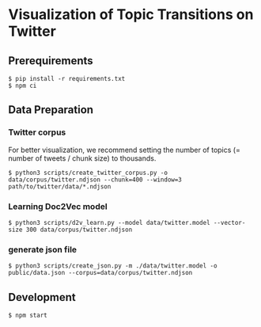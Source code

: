 # Visualization of Topic Transitions on Twitter

## Prerequirements

```shell-session
$ pip install -r requirements.txt
$ npm ci
```

## Data Preparation

### Twitter corpus

For better visualization, we recommend setting the number of topics (= number of tweets / chunk size) to thousands.

```shell-session
$ python3 scripts/create_twitter_corpus.py -o data/corpus/twitter.ndjson --chunk=400 --window=3 path/to/twitter/data/*.ndjson
```

### Learning Doc2Vec model

```shell-session
$ python3 scripts/d2v_learn.py --model data/twitter.model --vector-size 300 data/corpus/twitter.ndjson
```

### generate json file

```shell-session
$ python3 scripts/create_json.py -m ./data/twitter.model -o public/data.json --corpus=data/corpus/twitter.ndjson
```

## Development

```shell-session
$ npm start
```
